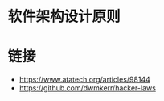 # 软件架构设计原则

# 链接

- https://www.atatech.org/articles/98144
- https://github.com/dwmkerr/hacker-laws
